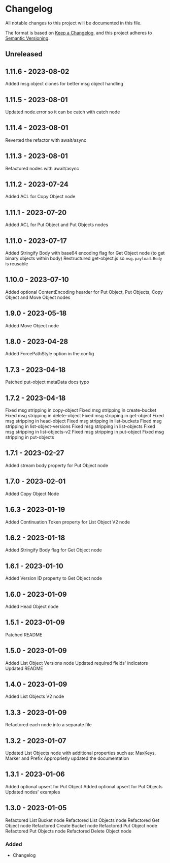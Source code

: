 # Changelog

All notable changes to this project will be documented in this file.

The format is based on [Keep a Changelog](https://keepachangelog.com/en/1.0.0/),
and this project adheres to [Semantic Versioning](https://semver.org/spec/v2.0.0.html).

## Unreleased

## 1.11.6 - 2023-08-02
Added msg object clones for better msg object handling

## 1.11.5 - 2023-08-01
Updated node.error so it can be catch with catch node

## 1.11.4 - 2023-08-01
Reverted the refactor with await/async

## 1.11.3 - 2023-08-01
Refactored nodes with await/async

## 1.11.2 - 2023-07-24
Added ACL for Copy Object node

## 1.11.1 - 2023-07-20
Added ACL for Put Object and Put Objects nodes

## 1.11.0 - 2023-07-17
Added Stringify Body with base64 encoding flag for Get Object node (to get binary objects within body)
Restructured get-object.js so `msg.payload.Body` is reusable

## 1.10.0 - 2023-07-10
Added optional ContentEncoding hearder for Put Object, Put Objects, Copy Object and Move Object nodes

## 1.9.0 - 2023-05-18
Added Move Object node

## 1.8.0 - 2023-04-28
Added ForcePathStyle option in the config

## 1.7.3 - 2023-04-18
Patched put-object metaData docs typo

## 1.7.2 - 2023-04-18
Fixed msg stripping in copy-object
Fixed msg stripping in create-bucket
Fixed msg stripping in delete-object
Fixed msg stripping in get-object
Fixed msg stripping in head-object
Fixed msg stripping in list-buckets
Fixed msg stripping in list-object-versions
Fixed msg stripping in list-objects
Fixed msg stripping in list-objects-v2
Fixed msg stripping in put-object
Fixed msg stripping in put-objects

## 1.7.1 - 2023-02-27
Added stream body property for Put Object node

## 1.7.0 - 2023-02-01
Added Copy Object Node

## 1.6.3 - 2023-01-19
Added Continuation Token property for List Object V2 node

## 1.6.2 - 2023-01-18
Added Stringify Body flag for Get Object node

## 1.6.1 - 2023-01-10
Added Version ID property to Get Object node

## 1.6.0 - 2023-01-09
Added Head Object node

## 1.5.1 - 2023-01-09
Patched README

## 1.5.0 - 2023-01-09
Added List Object Versions node
Updated required fields' indicators
Updated README

## 1.4.0 - 2023-01-09
Added List Objects V2 node

## 1.3.3 - 2023-01-09
Refactored each node into a separate file

## 1.3.2 - 2023-01-07
Updated List Objects node with additional properties such as: MaxKeys, Marker and Prefix
Approprietly updated the documentation

## 1.3.1 - 2023-01-06
Added optional upsert for Put Object
Added optional upsert for Put Objects
Updated nodes' examples

## 1.3.0 - 2023-01-05
Refactored List Bucket node
Refactored List Objects node
Refactored Get Object node
Refactored Create Bucket node
Refactored Put Object node
Refactored Put Objects node
Refactored Delete Object node

### Added
- Changelog
